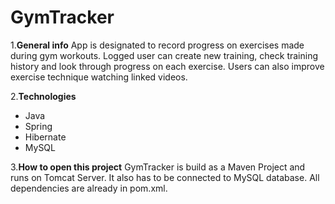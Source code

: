 # GymTracker

1.**General info**
App is designated to record progress on exercises made during gym workouts. Logged user can create new training, check training history and look through progress on each exercise. Users can also improve exercise technique watching linked videos.

2.**Technologies**
 - Java
 - Spring
 - Hibernate
 - MySQL
 
3.**How to open this project**
GymTracker is build as a Maven Project and runs on Tomcat Server. It also has to be connected to MySQL database. All dependencies are already in pom.xml.
